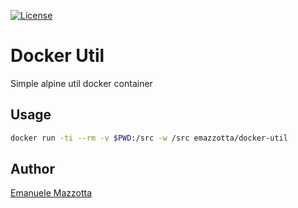 [![License](http://img.shields.io/:license-mit-blue.svg?style=flat)](https://emanuelemazzotta.com/mit-license)

# Docker Util

Simple alpine util docker container

## Usage

```bash
docker run -ti --rm -v $PWD:/src -w /src emazzotta/docker-util
```

## Author

[Emanuele Mazzotta](mailto:hello@mazzotta.me)

